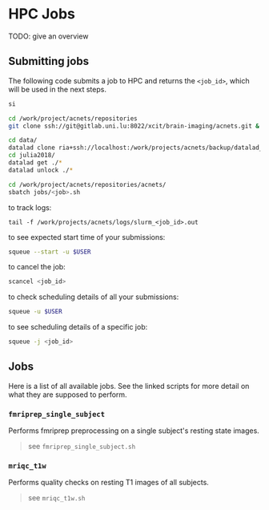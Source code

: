 # HPC Jobs

TODO: give an overview


## Submitting jobs

The following code submits a job to HPC and returns the `<job_id>`, which will be used in the next steps.

```bash
si

cd /work/project/acnets/repositories
git clone ssh://git@gitlab.uni.lu:8022/xcit/brain-imaging/acnets.git & cd acnets/

cd data/
datalad clone ria+ssh://localhost:/work/projects/acnets/backup/datalad_riastore#~julia2018
cd julia2018/
datalad get ./*
datalad unlock ./*

cd /work/project/acnets/repositories/acnets/
sbatch jobs/<job>.sh
```

to track logs:

```
tail -f /work/projects/acnets/logs/slurm_<job_id>.out
```

to see expected start time of your submissions:

```bash
squeue --start -u $USER
```

to cancel the job:

```bash
scancel <job_id>
```

to check scheduling details of all your submissions:

```bash
squeue -u $USER
```

to see scheduling details of a specific job:

```bash
squeue -j <job_id>
```


## Jobs

Here is a list of all available jobs. See the linked scripts for more detail on what they are supposed to perform.

### `fmriprep_single_subject`

Performs fmriprep preprocessing on a single subject's resting state images.

> see `fmriprep_single_subject.sh`


### `mriqc_t1w`

Performs quality checks on resting T1 images of all subjects.

> see `mriqc_t1w.sh`

